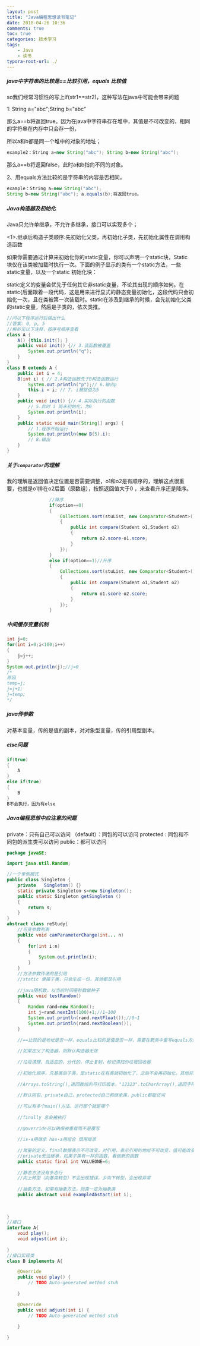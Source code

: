 ```yaml
---
layout: post
title: "Java编程思想读书笔记"
date: 2018-04-26 10:36
comments: true
toc: true
categories: 技术学习
tags: 
	- Java
	- 读书
typora-root-url: ./
---
```


<!--more-->

##### java中字符串的比较是==比较引用，equals 比较值

so我们经常习惯性的写上if(str1==str2)，这种写法在java中可能会带来问题

1: String a="abc";String b="abc"

那么a==b将返回true。因为在java中字符串存在堆中，其值是不可改变的，相同的字符串在内存中只会存一份，

所以a和b都是同一个堆中的对象的地址；

```java
example2：String a=new String("abc"); String b=new String("abc");
```

 那么a==b将返回false，此时a和b指向不同的对象。

2、用equals方法比较的是字符串的内容是否相同，

```java
example：String a=new String("abc"); 
String b=new String("abc"); a.equals(b);将返回true。
```

##### Java构造器及初始化

Java只允许单继承，不允许多继承，接口可以实现多个；

 <1>.继承后构造子类顺序:先初始化父类，再初始化子类，先初始化属性在调用构造函数

如果你需要通过计算来初始化你的static变量，你可以声明一个static块，Static 块仅在该类被加载时执行一次。下面的例子显示的类有一个static方法，一些static变量，以及一个static 初始化块：

static定义的变量会优先于任何其它非static变量，不论其出现的顺序如何。在static{后面跟着一段代码，这是用来进行显式的静态变量初始化，这段代码只会初始化一次，且在类被第一次装载时。static在涉及到继承的时候，会先初始化父类的static变量，然后是子类的，依次类推。

```java
//问以下程序运行后输出什么
//答案: 0, p, 5
//解析见以下注释，按序号顺序查看
class A {
    A() {this.init(); }
    public void init() {// 3.该函数被覆盖
        System.out.println("q");
    }
}
class B extends A {
    public int i = 4;
    B(int i) { // 2.A构造函数先于B构造函数运行
        System.out.println("p");// 6.输出p
        this.i = i; // 7. i被赋值为5
    }
    public void init() {// 4.实际执行的函数
        // 5.此时 i 尚未初始化，为0
        System.out.println(i);
    }
    public static void main(String[] args) {
        // 1.程序开始运行
        System.out.println(new B(5).i);
        // 8.输出
    }       
}
```

##### 关于`comparator`的理解

我的理解是返回值决定位置是否需要调整，o1和o2是有顺序的，理解这点很重要，也就是o1排在o2后面（原数组），按照返回值大于0 ，来查看升序还是降序。

```java
                //降序
                if(option==0)
                {
                    Collections.sort(stuList, new Comparator<Student>()
                    {
                        public int compare(Student o1,Student o2)
                        {
                            return o2.score-o1.score;
                        }
                    });
                }
                else if(option==1)//升序
                {
                    Collections.sort(stuList, new Comparator<Student>()
                    {
                        public int compare(Student o1,Student o2)
                        {
                            return o1.score-o2.score;
                        }
                    });
                }
```

##### 中间缓存变量机制

```java
int j=0;
for(int i=0;i<100;i++)
{
	j=j++;
}
System.out.println(j);//j=0
/*
原因
temp=j;
j=j+1;
j=temp;
*/
```

##### java传参数

对基本变量，传的是值的副本，对对象型变量，传的引用型副本。

##### else问题

~~~java
if(true)
{
    A
}
else if(true)
{
    B
}
B不会执行，因为有else
~~~

##### Java编程思想中应注意的问题

private：只有自己可以访问
（default）：同包的可以访问
protected : 同包和不同包的派生类可以访问
public：都可以访问

```java
package javaSE;

import java.util.Random;

//一个单例模式
public class Singleton {
	private   Singleton() {}
	static private Singleton s=new Singleton();
	public static Singleton getSingleton ()
	{
		return s;		
	}		
}
abstract class reStudy{
	//可变参数列表
	public void canParameterChange(int... n)
	{
		for(int i:n)
		{
			System.out.println(i);
		}
	}
	//方法参数传递的是引用
	//static 隶属于类，只会生成一份，其他都是引用
	
	//java随机数，以当前时间毫秒数做种子
	public void testRandom()
	{
		Random rand=new Random();
		int j=rand.nextInt(100)+1;//1~100
		System.out.println(rand.nextFloat());//0~1
        System.out.println(rand.nextBoolean());
	}
	
	//==比较的是地址是否一样，equals比较的是值是否一样，需要在新类中重写equals方法
	
	//如果定义了构造器，则默认构造器无效
	
	//垃圾清理，自适应的，分代的，停止复制，标记清扫的垃圾回收器
	
	//初始化顺序，先基类后子类，是static在有类就初始化了，之后不会再初始化，其他非static块每次构造都运行，先static后变量后构造器
	
	//Arrays.toString(),返回数组的可打印版本，"12323".toCharArray(),返回字符数组
	
	//默认同包，private自己，protected自己和继承类，public都能访问
	
	//可以有多个main()方法，运行那个就是哪个
	
	//finally 总会被执行
	
	//@override可以确保被重载而不是覆写
	
	//is-a用继承 has-a用组合 慎用继承
	
	//常量的定义，final数据表示不可改变，对引用，表示引用的地址不可改变，值可能改变，final做参数表示无法更改,final方法和类也表示无法继承
	//private无法继承，如果子类有一样的函数，看做新的函数
	public static final int VALUEONE=6;
	
	//静态方法没有多态行
	//向上转型（向基类转型）不会出现错误，乡向下转型，会出现异常
	
	//抽象方法，如果有抽象方法，则类一定为抽象类
	public abstract void exampleAbstact(int i);
	
	
	
}
//接口
interface A{
	void play();
	void adjust(int i);
	
}
//接口实现类
class B implements A{

	@Override
	public void play() {
		// TODO Auto-generated method stub
		
	}

	@Override
	public void adjust(int i) {
		// TODO Auto-generated method stub
		
	}
	
}
```

